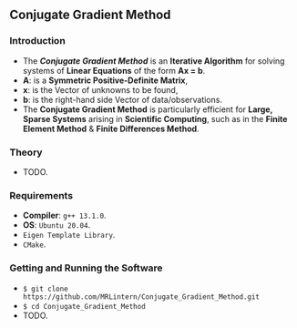 ## Conjugate Gradient Method

### Introduction
* The ___Conjugate Gradient Method___ is an __Iterative Algorithm__ for solving systems of __Linear Equations__ of the form __Ax = b__.
* __A__: is a __Symmetric Positive-Definite Matrix__,
* __x__: is the Vector of unknowns to be found,
* __b__: is the right-hand side Vector of data/observations.
* The __Conjugate Gradient Method__ is particularly efficient for __Large, Sparse Systems__ arising in __Scientific Computing__, such as in the __Finite Element Method__ & __Finite Differences Method__.

### Theory
* TODO.

### Requirements
* __Compiler__: `g++ 13.1.0`.
* __OS__: `Ubuntu 20.04`.
* `Eigen Template Library`.
* `CMake`.

### Getting and Running the Software
* `$ git clone https://github.com/MRLintern/Conjugate_Gradient_Method.git`
* `$ cd Conjugate_Gradient_Method`
* TODO.
